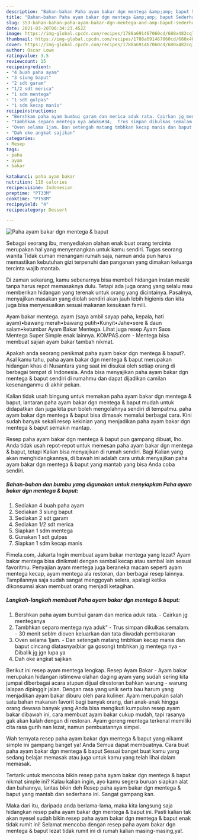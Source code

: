 ```yaml
---
description: "Bahan-bahan Paha ayam bakar dgn mentega &amp;amp; baput Sederhana Untuk Jualan"
title: "Bahan-bahan Paha ayam bakar dgn mentega &amp;amp; baput Sederhana Untuk Jualan"
slug: 353-bahan-bahan-paha-ayam-bakar-dgn-mentega-and-amp-baput-sederhana-untuk-jualan
date: 2021-03-20T06:34:23.452Z
image: https://img-global.cpcdn.com/recipes/1788a691467060cd/680x482cq70/paha-ayam-bakar-dgn-mentega-baput-foto-resep-utama.jpg
thumbnail: https://img-global.cpcdn.com/recipes/1788a691467060cd/680x482cq70/paha-ayam-bakar-dgn-mentega-baput-foto-resep-utama.jpg
cover: https://img-global.cpcdn.com/recipes/1788a691467060cd/680x482cq70/paha-ayam-bakar-dgn-mentega-baput-foto-resep-utama.jpg
author: Oscar Lowe
ratingvalue: 3.5
reviewcount: 15
recipeingredient:
- "4 buah paha ayam"
- "3 siung baput"
- "2 sdt garam"
- "1/2 sdt merica"
- "1 sdm mentega"
- "1 sdt gulpas"
- "1 sdm kecap manis"
recipeinstructions:
- "Bershkan paha ayam bumbui garam dan merica aduk rata. Cairkan jg menteganya"
- "Tambhkan separo mentega nya aduk&#34;  Trus simpan dikulkas semalam. 30 menit seblm dioven keluarkan dan tata diwadah pembakaran"
- "Oven selama 1jam. Dan setengah matang tmbhkan kecap manis dan baput cincang diatasnya(biar ga gosong) tmbhkan jg mentega nya Dibalik jg jgn lupa ya"
- "Dah oke angkat sajikan"
categories:
- Resep
tags:
- paha
- ayam
- bakar

katakunci: paha ayam bakar 
nutrition: 110 calories
recipecuisine: Indonesian
preptime: "PT33M"
cooktime: "PT58M"
recipeyield: "4"
recipecategory: Dessert

---
```



![Paha ayam bakar dgn mentega &amp; baput](https://img-global.cpcdn.com/recipes/1788a691467060cd/680x482cq70/paha-ayam-bakar-dgn-mentega-baput-foto-resep-utama.jpg)

Sebagai seorang ibu, menyediakan olahan enak buat orang tercinta merupakan hal yang menyenangkan untuk kamu sendiri. Tugas seorang  wanita Tidak cuman menangani rumah saja, namun anda pun harus memastikan kebutuhan gizi terpenuhi dan panganan yang dimakan keluarga tercinta wajib mantab.

Di zaman  sekarang, kamu sebenarnya bisa membeli hidangan instan meski tanpa harus repot memasaknya dulu. Tetapi ada juga orang yang selalu mau memberikan hidangan yang terenak untuk orang yang dicintainya. Pasalnya, menyajikan masakan yang diolah sendiri akan jauh lebih higienis dan kita juga bisa menyesuaikan sesuai makanan kesukaan famili. 

Ayam bakar mentega. ayam (saya ambil sayap paha, kepala, hati ayam)•bawang merah•bawang putih•Kunyit•Jahe•sere &amp; daun salam•ketumbar Ayam Bakar Mentega. Lihat juga resep Ayam Saos Mentega Super Simple enak lainnya. KOMPAS.com - Mentega bisa membuat sajian ayam bakar tambah nikmat.

Apakah anda seorang penikmat paha ayam bakar dgn mentega &amp; baput?. Asal kamu tahu, paha ayam bakar dgn mentega &amp; baput merupakan hidangan khas di Nusantara yang saat ini disukai oleh setiap orang di berbagai tempat di Indonesia. Anda bisa menyajikan paha ayam bakar dgn mentega &amp; baput sendiri di rumahmu dan dapat dijadikan camilan kesenanganmu di akhir pekan.

Kalian tidak usah bingung untuk memakan paha ayam bakar dgn mentega &amp; baput, lantaran paha ayam bakar dgn mentega &amp; baput mudah untuk didapatkan dan juga kita pun boleh mengolahnya sendiri di tempatmu. paha ayam bakar dgn mentega &amp; baput bisa dimasak memalui berbagai cara. Kini sudah banyak sekali resep kekinian yang menjadikan paha ayam bakar dgn mentega &amp; baput semakin mantap.

Resep paha ayam bakar dgn mentega &amp; baput pun gampang dibuat, lho. Anda tidak usah repot-repot untuk memesan paha ayam bakar dgn mentega &amp; baput, tetapi Kalian bisa menyajikan di rumah sendiri. Bagi Kalian yang akan menghidangkannya, di bawah ini adalah cara untuk menyajikan paha ayam bakar dgn mentega &amp; baput yang mantab yang bisa Anda coba sendiri.

<!--inarticleads1-->

##### Bahan-bahan dan bumbu yang digunakan untuk menyiapkan Paha ayam bakar dgn mentega &amp; baput:

1. Sediakan 4 buah paha ayam
1. Sediakan 3 siung baput
1. Sediakan 2 sdt garam
1. Sediakan 1/2 sdt merica
1. Siapkan 1 sdm mentega
1. Gunakan 1 sdt gulpas
1. Siapkan 1 sdm kecap manis


Fimela.com, Jakarta Ingin membuat ayam bakar mentega yang lezat? Ayam bakar mentega bisa dinikmati dengan sambal kecap atau sambal lain sesuai favoritmu. Penyajian ayam mentega juga beraneka macam seperti ayam mentega kecap, ayam mentega ala restoran, dan berbagai resep lainnya. Tampilannya saja sudah sangat menggoyah selera, apalagi ketika dikonsumsi akan membuat orang menjadi ketagihan. 

<!--inarticleads2-->

##### Langkah-langkah membuat Paha ayam bakar dgn mentega &amp; baput:

1. Bershkan paha ayam bumbui garam dan merica aduk rata. - Cairkan jg menteganya
1. Tambhkan separo mentega nya aduk&#34;  - Trus simpan dikulkas semalam. - 30 menit seblm dioven keluarkan dan tata diwadah pembakaran
1. Oven selama 1jam. - Dan setengah matang tmbhkan kecap manis dan baput cincang diatasnya(biar ga gosong) tmbhkan jg mentega nya - Dibalik jg jgn lupa ya
1. Dah oke angkat sajikan


Berikut ini resep ayam mentega lengkap. Resep Ayam Bakar - Ayam bakar merupakan hidangan istimewa olahan daging ayam yang sudah sering kita jumpai diberbagai acara atupun dijual direstoran bahkan warung - warung lalapan dipinggir jalan. Dengan rasa yang unik serta bau harum yang menjadikan ayam bakar diburu oleh para kuliner. Ayam merupakan salah satu bahan makanan favorit bagi banyak orang, dari anak-anak hingga orang dewasa banyak yang Anda bisa mengikuti kumpulan resep ayam bakar dibawah ini, cara membuat ayam bakar cukup mudah, tapi rasanya gak akan kalah dengan di restoran. Ayam goreng mentega terkenal memiliki cita rasa gurih nan lezat, namun pembuatannya simpel. 

Wah ternyata resep paha ayam bakar dgn mentega &amp; baput yang nikamt simple ini gampang banget ya! Anda Semua dapat membuatnya. Cara buat paha ayam bakar dgn mentega &amp; baput Sesuai banget buat kamu yang sedang belajar memasak atau juga untuk kamu yang telah lihai dalam memasak.

Tertarik untuk mencoba bikin resep paha ayam bakar dgn mentega &amp; baput nikmat simple ini? Kalau kalian ingin, ayo kamu segera buruan siapkan alat dan bahannya, lantas bikin deh Resep paha ayam bakar dgn mentega &amp; baput yang mantab dan sederhana ini. Sangat gampang kan. 

Maka dari itu, daripada anda berlama-lama, maka kita langsung saja hidangkan resep paha ayam bakar dgn mentega &amp; baput ini. Pasti kalian tak akan nyesel sudah bikin resep paha ayam bakar dgn mentega &amp; baput enak tidak rumit ini! Selamat mencoba dengan resep paha ayam bakar dgn mentega &amp; baput lezat tidak rumit ini di rumah kalian masing-masing,ya!.

